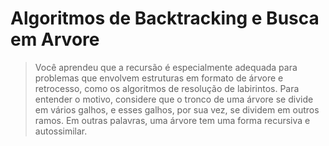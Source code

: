 # Algoritmos de Backtracking e Busca em Arvore

> Você aprendeu que a recursão é especialmente adequada para problemas que envolvem estruturas em formato de árvore e retrocesso, como os algoritmos de resolução de labirintos. Para entender o motivo, considere que o tronco de uma árvore se divide em vários galhos, e esses galhos, por sua vez, se dividem em outros ramos. Em outras palavras, uma árvore tem uma forma recursiva e autossimilar.